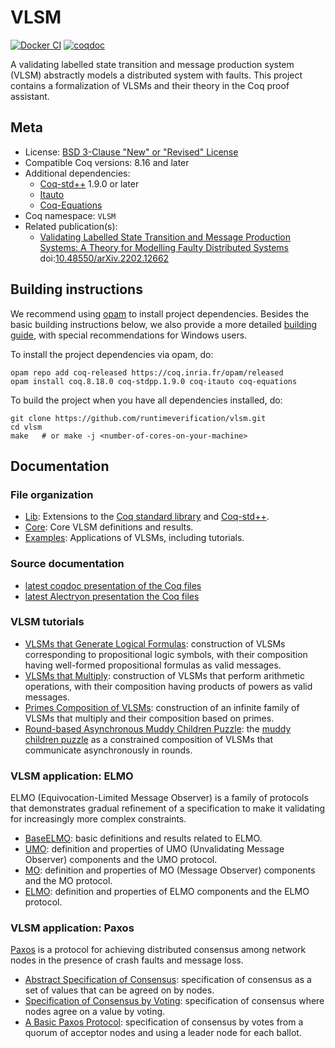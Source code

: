 # VLSM

[![Docker CI][docker-action-shield]][docker-action-link]
[![coqdoc][coqdoc-shield]][coqdoc-link]

[docker-action-shield]: https://github.com/runtimeverification/vlsm/actions/workflows/test-pr.yml/badge.svg?branch=master
[docker-action-link]: https://github.com/runtimeverification/vlsm/actions/workflows/test-pr.yml


[coqdoc-shield]: https://img.shields.io/badge/docs-coqdoc-blue.svg
[coqdoc-link]: https://runtimeverification.github.io/vlsm-docs/latest/coqdoc/toc.html


A validating labelled state transition and message production system
(VLSM) abstractly models a distributed system with faults. This project
contains a formalization of VLSMs and their theory in the Coq proof assistant.

## Meta

- License: [BSD 3-Clause "New" or "Revised" License](LICENSE.md)
- Compatible Coq versions: 8.16 and later
- Additional dependencies:
  - [Coq-std++](https://gitlab.mpi-sws.org/iris/stdpp/) 1.9.0 or later
  - [Itauto](https://gitlab.inria.fr/fbesson/itauto)
  - [Coq-Equations](https://github.com/mattam82/Coq-Equations)
- Coq namespace: `VLSM`
- Related publication(s):
  - [Validating Labelled State Transition and Message Production Systems: A Theory for Modelling Faulty Distributed Systems](https://arxiv.org/abs/2202.12662) doi:[10.48550/arXiv.2202.12662](https://doi.org/10.48550/arXiv.2202.12662)

## Building instructions

We recommend using [opam](https://opam.ocaml.org) to install project dependencies.
Besides the basic building instructions below, we also provide a more detailed
[building guide](BUILDING.md), with special recommendations for Windows users.

To install the project dependencies via opam, do:

```shell
opam repo add coq-released https://coq.inria.fr/opam/released
opam install coq.8.18.0 coq-stdpp.1.9.0 coq-itauto coq-equations
```

To build the project when you have all dependencies installed, do:

```shell
git clone https://github.com/runtimeverification/vlsm.git
cd vlsm
make   # or make -j <number-of-cores-on-your-machine>
```

## Documentation

### File organization

- [Lib](theories/Lib): Extensions to the [Coq standard library](https://coq.inria.fr/stdlib/) and [Coq-std++](https://gitlab.mpi-sws.org/iris/stdpp/).
- [Core](theories/Core): Core VLSM definitions and results.
- [Examples](theories/Examples): Applications of VLSMs, including tutorials.

### Source documentation

- [latest coqdoc presentation of the Coq files](https://runtimeverification.github.io/vlsm-docs/latest/coqdoc/toc.html)
- [latest Alectryon presentation the Coq files](https://runtimeverification.github.io/vlsm-docs/latest/alectryon/toc.html)

### VLSM tutorials

- [VLSMs that Generate Logical Formulas](theories/Examples/Tutorial/Formulas.v): construction of VLSMs corresponding to propositional logic symbols, with their composition having well-formed propositional formulas as valid messages.
- [VLSMs that Multiply](theories/Examples/Tutorial/Multiply.v): construction of VLSMs that perform arithmetic operations, with their composition having products of powers as valid messages.
- [Primes Composition of VLSMs](theories/Examples/Tutorial/PrimesComposition.v): construction of an infinite family of VLSMs that multiply and their composition based on primes.
- [Round-based Asynchronous Muddy Children Puzzle](theories/Examples/Tutorial/MuddyChildrenRounds.v): the [muddy children puzzle](https://plato.stanford.edu/entries/dynamic-epistemic/appendix-B-solutions.html#muddy) as a constrained composition of VLSMs that communicate asynchronously in rounds.

### VLSM application: ELMO

ELMO (Equivocation-Limited Message Observer) is a family of protocols that demonstrates gradual refinement of a specification to make it validating for increasingly more complex constraints.

- [BaseELMO](theories/Examples/ELMO/BaseELMO.v): basic definitions and results related to ELMO.
- [UMO](theories/Examples/ELMO/UMO.v): definition and properties of UMO (Unvalidating Message Observer) components and the UMO protocol.
- [MO](theories/Examples/ELMO/UMO.v): definition and properties of MO (Message Observer) components and the MO protocol.
- [ELMO](theories/Examples/ELMO/ELMO.v): definition and properties of ELMO components and the ELMO protocol.

### VLSM application: Paxos

[Paxos](https://en.wikipedia.org/wiki/Paxos_(computer_science)) is a protocol for achieving distributed consensus among network nodes in the presence of crash faults and message loss.

- [Abstract Specification of Consensus](theories/Examples/Paxos/Consensus.v): specification of consensus as a set of values that can be agreed on by nodes.
- [Specification of Consensus by Voting](theories/Examples/Paxos/Consensus.v): specification of consensus where nodes agree on a value by voting.
- [A Basic Paxos Protocol](theories/Examples/Paxos/Consensus.v): specification of consensus by votes from a quorum of acceptor nodes and using a leader node for each ballot.
